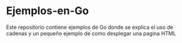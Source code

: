 # Ejemplos-en-Go
Este repositorio contiene ejemplos de Go donde se explica el uso de cadenas y un pequeño ejemplo de como desplegar una pagina HTML
